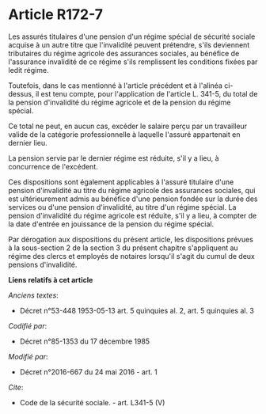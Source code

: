 # Article R172-7

Les assurés titulaires d'une pension d'un régime spécial de sécurité sociale acquise à un autre titre que l'invalidité
peuvent prétendre, s'ils deviennent tributaires du régime agricole des assurances sociales, au bénéfice de l'assurance
invalidité de ce régime s'ils remplissent les conditions fixées par ledit régime. 

Toutefois, dans le cas mentionné à l'article précédent et à l'alinéa ci-dessus, il est tenu compte, pour l'application de
l'article L. 341-5, du total de la pension d'invalidité du régime agricole et de la pension du régime spécial. 

Ce total ne peut, en aucun cas, excéder le salaire perçu par un travailleur valide de la catégorie professionnelle à laquelle
l'assuré appartenait en dernier lieu. 

La pension servie par le dernier régime est réduite, s'il y a lieu, à concurrence de l'excédent. 

Ces dispositions sont également applicables à l'assuré titulaire d'une pension d'invalidité au titre du régime agricole des
assurances sociales, qui est ultérieurement admis au bénéfice d'une pension fondée sur la durée des services ou d'une pension
d'invalidité, au titre d'un régime spécial. La pension d'invalidité du régime agricole est réduite, s'il y a lieu, à compter
de la date d'entrée en jouissance de la pension du régime spécial. 

Par dérogation aux dispositions du présent article, les dispositions prévues à la sous-section 2 de la section 3 du présent
chapitre s'appliquent au régime des clercs et employés de notaires lorsqu'il s'agit du cumul de deux pensions d'invalidité.

**Liens relatifs à cet article**

_Anciens textes_:

  - Décret n°53-448 1953-05-13 art. 5 quinquies al. 2, art. 5 quinquies al. 3

_Codifié par_:

  - Décret n°85-1353 du 17 décembre 1985

_Modifié par_:

  - Décret n°2016-667 du 24 mai 2016 - art. 1

_Cite_:

  - Code de la sécurité sociale. - art. L341-5 (V)
